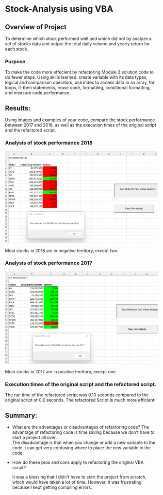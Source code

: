# Stock-Analysis using VBA

## Overview of Project

To determine which stock performed well and which did not by analyze a set of stocks data and output the total daily volume and yearly return for each stock. 

### Purpose

To make the code more effecient by refactoring Module 2 solution code to do fewer steps. Using skills learned: create variable with its data types, logical and comparison operators, use index to access data in an array, for loops, if-then statements, reuse code, formatting, conditional formatting, and measure code performance.  


## Results: 
Using images and examples of your code, compare the stock performance between 2017 and 2018, as well as the execution times of the original script and the refactored script.

### Analysis of stock performance 2018

![VBA_Challenge_2018.png](VBA_Challenge_2018.png)


Most stocks in 2018 are in negative territory, except two.  

### Analysis of stock performance 2017

![VBA_Challenge_2017.png](resources/VBA_Challenge_2017.png)

Most stocks in 2017 are in positive territory, except one




### Execution times of the original script and the refactored script.

The run time of the refactored script was 0.10 seconds compared to the original script of 0.6 seconds.  The refactored Script is much more efficient!



## Summary:

- What are the advantages or disadvantages of refactoring code?
  The advantage of refactoring code is time saving because we don't have to start a project all over.  
	The disadvantage is that when you change or add a new variable to the code it can get very confusing where to place the new variable in the code. 

- How do these pros and cons apply to refactoring the original VBA script?

  It was a blessing that I didn't have to start the project from scratch, which would have taken a lot of time.  However, it was frustrating because I kept getting compiling errors.
